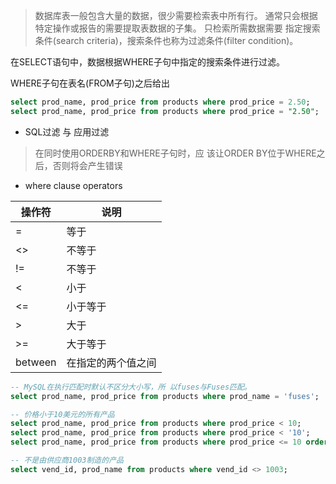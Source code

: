 
> 数据库表一般包含大量的数据，很少需要检索表中所有行。
> 通常只会根据特定操作或报告的需要提取表数据的子集。
> 只检索所需数据需要 指定搜索条件(search criteria)，搜索条件也称为过滤条件(filter condition)。

在SELECT语句中，数据根据WHERE子句中指定的搜索条件进行过滤。

WHERE子句在表名(FROM子句)之后给出

```sql
select prod_name, prod_price from products where prod_price = 2.50;
select prod_name, prod_price from products where prod_price = "2.50";
```

+ SQL过滤 与 应用过滤

> 在同时使用ORDERBY和WHERE子句时，应 该让ORDER BY位于WHERE之后，否则将会产生错误

+ where clause operators

操作符  | 说明
--------|------
=       | 等于
<>      | 不等于
!=      | 不等于
<       | 小于
<=      | 小于等于
>       | 大于
>=      | 大于等于
between | 在指定的两个值之间

```sql
-- MySQL在执行匹配时默认不区分大小写，所 以fuses与Fuses匹配。
select prod_name, prod_price from products where prod_name = 'fuses';

-- 价格小于10美元的所有产品
select prod_name, prod_price from products where prod_price < 10;
select prod_name, prod_price from products where prod_price < '10';
select prod_name, prod_price from products where prod_price <= 10 order by prod_price;

-- 不是由供应商1003制造的产品
select vend_id, prod_name from products where vend_id <> 1003;


```